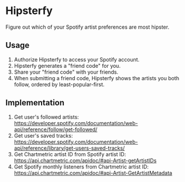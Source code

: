# Hipsterfy

Figure out which of your Spotify artist preferences are most hipster.

## Usage

1. Authorize Hipsterfy to access your Spotify account.
2. Hipsterfy generates a "friend code" for you.
3. Share your "friend code" with your friends.
4. When submitting a friend code, Hipsterfy shows the artists you both follow, ordered by least-popular-first.

## Implementation

1. Get user's followed artists: https://developer.spotify.com/documentation/web-api/reference/follow/get-followed/
2. Get user's saved tracks: https://developer.spotify.com/documentation/web-api/reference/library/get-users-saved-tracks/
3. Get Chartmetric artist ID from Spotify artist ID: https://api.chartmetric.com/apidoc/#api-Artist-getArtistIDs
4. Get Spotify monthly listeners from Chartmetric artist ID: https://api.chartmetric.com/apidoc/#api-Artist-GetArtistMetadata
